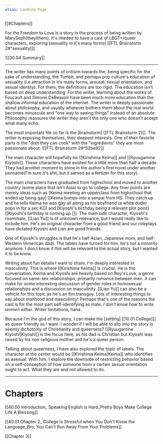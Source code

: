 ```yaml
---
alias: Landing Page
---
```


[[#Chapters]]

For the Freedom to Love is a story in the process of being written by MarySeph(they/them). It's inteded to have a cast of LBGT+/queer characters, exploring [sexuality in it's many forms| [[FTL Brainstorm 2#^sexuality]]].

![[00.04 Summary]]


---

The writer has many points of critisim towards the, being specific for the sake of understanding, the Tumblr, and perhaps pop culture's education of sexuality (i.e attraction in it's many forms, arousal, sexual orientation, and sexual identity). For them, the definitions are too rigid. The education isn't based on deep understanding. For the writer, learning about the works of Foucault and Simone DeBeavoir have been much more education than the shallow informal education of the internet. The writer is deeply passionate about philosophy, and usually whatever bothers them about the real world becomes minuscule and "one way to seeing things" instead of an absolute. Philosophy reassures the writer they aren't the only one who doesn't accept what many echo.

The most important file so far is the [brainstorm| [[FTL Brainstorm 2]]]. The writer is exposing themselves, their deepest interests. One of their favorite parts is the "dish they can cook" with the "ingredients" they are most passionate about: ![[FTL Brainstorm 2#^52be92]]

The main character will hopefully be [[Kirishima Keima]] and [[Ryuugamine Kiyoshi]]. These characters have existed for a little more than half a decade. They had another moment to shine in the author's first novel under another penname(I'm sure it's shit, but it served as a fertizer for this story).

The main characters have graduated from highschool and moved to another country (some place that isn't Asia) to go to college. Any finer points are merely ideas such as [Keima meeting an upperclass from highschool that ended up being gay| [[Keima bumps into a senpai from HS. They catch up and he tells Keima he was gay all along as his boyfriend (a white dude) pops in for a sec K]]] and [Kiyoshi's birthday being a relevant plot point| [[Kiyoshi's birthday is coming up.]]]. The main side character, Kiyoshi's roommate, [[Lian Yu]] is of unknown relevance, but I would really like to include him. He's an original character from a good friend and our roleplays have dictated Kiyoshi and Lian are good friends.

One of Kiyoshi's struggles is that he's half Asian, Japanese mom, and half-Western (American dad). The tables have turned for him, he's not a minority anymore. I don;t know if this will be relevant to the actual story, but I wanted it to be know.

Writing about fun details I want to share, I'm deeply interested in masculinity. This is where [[Kirishima Keima]] is crucial. He is the conversation. Keima and Kiyoshi are heavily based on Boy's Love, a genre focused on same-sex relationships, primarily romance between men. It can make for some interesting discussion of gender roles in homosexual relationships and a discussion on masculinity. [[Lian Yu]] can also be a vehicle for this topic as he's an ftm transguy. Lots of interesting things to say about manhood and masculinity! Perhaps that's one of the reasons the cast is for the most part self-identifying as male. *I don't know how to write women either.* Writer limitations, haha.

Because I'm the god of this story, I can make the [setting| [[10.01 College]]] as queer friendly as I want. I wonder if I will be able to slip into the story is seemly dichotomy of Christianity and queerness? [[Ryuugamine Kiyoshi|Kiyoshi]] is the focus here, as his dad is Christian but Kiyoshi was raised by his non-religious mother and he's a queer person.

Talking about queerness, I have also explored the topic of labels. The character at the center would be [[Kirishima Keima|Keima]] who identifies as asexual. With him, I explore the downside of restricting behavior based on a self-conception of how someone from a certain sexual orientation ought to act. What they are and not allowed to do.

---

# Chapters

[[40.00 Introduction_ Speaking English is Hard_Pretty Boys Make College Life A Blessing]]

[[40.01 Chapter 2_ College is Stressful when You Don't Know the Language_Bro, You Can't Run Away From Your Problems]]

[[Chapter 3]]